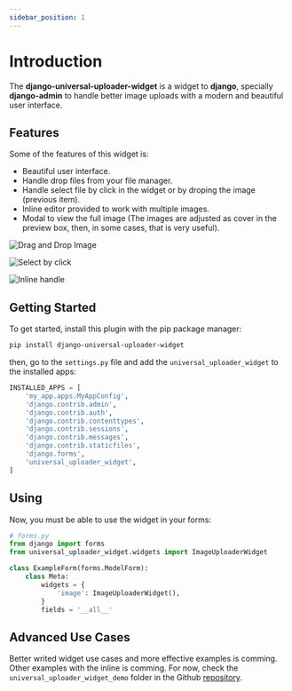 ```yaml
---
sidebar_position: 1
---
```


# Introduction

The **django-universal-uploader-widget** is a widget to **django**, specially **django-admin** to handle better image uploads with a modern and beautiful user interface.

## Features

Some of the features of this widget is:

- Beautiful user interface.
- Handle drop files from your file manager.
- Handle select file by click in the widget or by droping the image (previous item).
- Inline editor provided to work with multiple images.
- Modal to view the full image (The images are adjusted as cover in the preview box, then, in some cases, that is very useful).

![Drag and Drop Image](/img/beautiful.gif)

![Select by click](/img/click.gif)

![Inline handle](/img/inline_multiple.gif)

## Getting Started

To get started, install this plugin with the pip package manager:

```sh
pip install django-universal-uploader-widget
```

then, go to the `settings.py` file and add the `universal_uploader_widget` to the installed apps:

```python
INSTALLED_APPS = [
    'my_app.apps.MyAppConfig',
    'django.contrib.admin',
    'django.contrib.auth',
    'django.contrib.contenttypes',
    'django.contrib.sessions',
    'django.contrib.messages',
    'django.contrib.staticfiles',
    'django.forms',
    'universal_uploader_widget',
]
```

## Using

Now, you must be able to use the widget in your forms:

```python
# forms.py
from django import forms
from universal_uploader_widget.widgets import ImageUploaderWidget

class ExampleForm(forms.ModelForm):
    class Meta:
        widgets = {
            'image': ImageUploaderWidget(),
        }
        fields = '__all__'
```

## Advanced Use Cases

Better writed widget use cases and more effective examples is comming. Other examples with the inline is comming. For now, check the `universal_uploader_widget_demo` folder in the Github [repository](https://github.com/sandro-salles/django-universal-uploader-widget).

